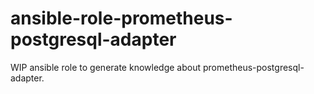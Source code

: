 # ansible-role-prometheus-postgresql-adapter
WIP ansible role to generate knowledge about prometheus-postgresql-adapter. 
